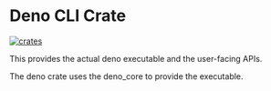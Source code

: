# Deno CLI Crate

[![crates](https://img.shields.io/crates/v/deno.svg)](https://crates.io/crates/deno)

This provides the actual deno executable and the user-facing APIs.

The deno crate uses the deno_core to provide the executable.
